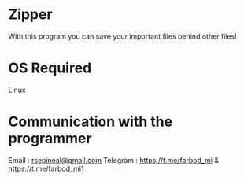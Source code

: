 # Zipper
With this program you can save your important files behind other files!

# OS Required
Linux

# Communication with the programmer
Email : rsepineal@gmail.com
Telegram : https://t.me/farbod_mi & https://t.me/farbod_mi1
